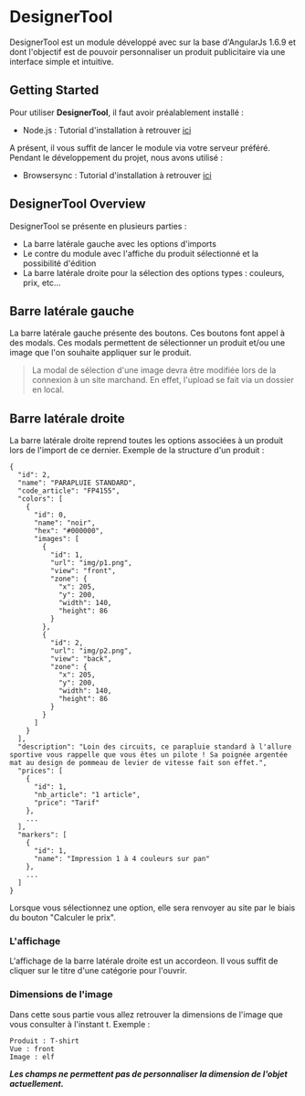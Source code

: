 # DesignerTool
DesignerTool est un module développé avec sur la base d'AngularJs 1.6.9 et dont l'objectif est de pouvoir personnaliser un produit publicitaire via une interface simple et intuitive.

## Getting Started
Pour utiliser **DesignerTool**, il faut avoir préalablement installé :
- Node.js : Tutorial d'installation à retrouver [ici](https://docs.angularjs.org/tutorial/)

A présent, il vous suffit de lancer le module via votre serveur préféré. 
Pendant le développement du projet, nous avons utilisé : 
- Browsersync : Tutorial d'installation à retrouver [ici](https://www.browsersync.io/)

## DesignerTool Overview
DesignerTool se présente en plusieurs parties : 
- La barre latérale gauche avec les options d'imports
- Le contre du module avec l'affiche du produit sélectionné et la possibilité d'édition
- La barre latérale droite pour la sélection des options types : couleurs, prix, etc... 

## Barre latérale gauche
La barre latérale gauche présente des boutons. Ces boutons font appel à des modals. Ces modals permettent de sélectionner un produit et/ou une image que l'on souhaite appliquer sur le produit.
> La modal de sélection d'une image devra être modifiée lors de la connexion à un site marchand. En effet, l'upload se fait via un dossier en local.

## Barre latérale droite
La barre latérale droite reprend toutes les options associées à un produit lors de l'import de ce dernier. 
Exemple de la structure d'un produit : 
```
{
  "id": 2,
  "name": "PARAPLUIE STANDARD",
  "code_article": "FP4155",
  "colors": [
    {
      "id": 0,
      "name": "noir",
      "hex": "#000000",
      "images": [
        {
          "id": 1,
          "url": "img/p1.png",
          "view": "front",
          "zone": {
            "x": 205,
            "y": 200,
            "width": 140,
            "height": 86
          }
        },
        {
          "id": 2,
          "url": "img/p2.png",
          "view": "back",
          "zone": {
            "x": 205,
            "y": 200,
            "width": 140,
            "height": 86
          }
        }
      ]
    }
  ],
  "description": "Loin des circuits, ce parapluie standard à l'allure sportive vous rappelle que vous êtes un pilote ! Sa poignée argentée mat au design de pommeau de levier de vitesse fait son effet.",
  "prices": [
    {
      "id": 1,
      "nb_article": "1 article",
      "price": "Tarif"
    },
    ...
  ],
  "markers": [
    {
      "id": 1,
      "name": "Impression 1 à 4 couleurs sur pan"
    },
    ...
  ]
}
```

Lorsque vous sélectionnez une option, elle sera renvoyer au site par le biais du bouton "Calculer le prix". 

### L'affichage
L'affichage de la barre latérale droite est un accordeon. Il vous suffit de cliquer sur le titre d'une catégorie pour l'ouvrir. 

### Dimensions de l'image
Dans cette sous partie vous allez retrouver la dimensions de l'image que vous consulter à l'instant t. Exemple : 
```
Produit : T-shirt
Vue : front
Image : elf
```
**_Les champs ne permettent pas de personnaliser la dimension de l'objet actuellement._** 

## 
